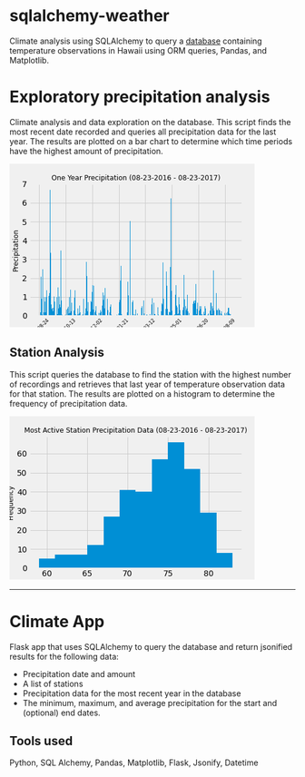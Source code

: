 # sqlalchemy-weather

Climate analysis using SQLAlchemy to query a [database](Resources/hawaii.sqlite) containing temperature observations in Hawaii using ORM queries, Pandas, and Matplotlib.

# Exploratory precipitation analysis

Climate analysis and data exploration on the database. This script finds the most recent date recorded and queries all precipitation data for the last year. The results are plotted on a bar chart to determine which time periods have the highest amount of precipitation. 

![precipitation](Images/precipitation.png)

## Station Analysis

This script queries the database to find the station with the highest number of recordings and retrieves that last year of temperature observation data for that station. The results are plotted on a histogram to determine the frequency of precipitation data. 

![station-histogram](Images/most_active.png)

- - -

# Climate App

Flask app that uses SQLAlchemy to query the database and return jsonified results for the following data: 
* Precipitation date and amount
* A list of stations 
* Precipitation data for the most recent year in the database
* The minimum, maximum, and average precipitation for the start and (optional) end dates. 

## Tools used
Python, SQL Alchemy, Pandas, Matplotlib, Flask, Jsonify, Datetime